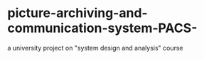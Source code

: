 # picture-archiving-and-communication-system-PACS-
a university project on "system design and analysis" course
